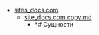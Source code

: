 - <a href = "E:\Node_projects\Node_Way\NBase\_Md\_Index\__Closer\_Lint\_I_level copy 2\Part_I\content\Docs\sites_docs.com\cat.sites_docs.com\dir.sites_docs.com.md">sites_docs.com</a>
    - <a href = "E:\Node_projects\Node_Way\NBase\_Md\_Index\__Closer\_Lint\_I_level copy 2\Part_I\content\Docs\sites_docs.com\site_docs.com copy.md">site_docs.com copy.md</a>
        - *# Сущности
